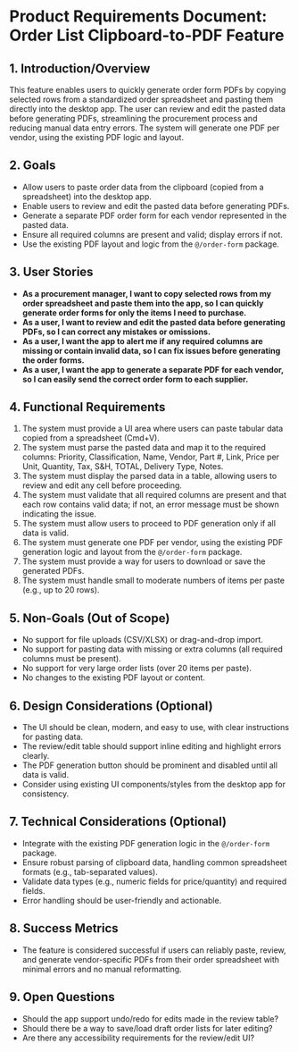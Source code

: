 # Product Requirements Document: Order List Clipboard-to-PDF Feature

## 1. Introduction/Overview
This feature enables users to quickly generate order form PDFs by copying selected rows from a standardized order spreadsheet and pasting them directly into the desktop app. The user can review and edit the pasted data before generating PDFs, streamlining the procurement process and reducing manual data entry errors. The system will generate one PDF per vendor, using the existing PDF logic and layout.

## 2. Goals
- Allow users to paste order data from the clipboard (copied from a spreadsheet) into the desktop app.
- Enable users to review and edit the pasted data before generating PDFs.
- Generate a separate PDF order form for each vendor represented in the pasted data.
- Ensure all required columns are present and valid; display errors if not.
- Use the existing PDF layout and logic from the `@/order-form` package.

## 3. User Stories
- **As a procurement manager, I want to copy selected rows from my order spreadsheet and paste them into the app, so I can quickly generate order forms for only the items I need to purchase.**
- **As a user, I want to review and edit the pasted data before generating PDFs, so I can correct any mistakes or omissions.**
- **As a user, I want the app to alert me if any required columns are missing or contain invalid data, so I can fix issues before generating the order forms.**
- **As a user, I want the app to generate a separate PDF for each vendor, so I can easily send the correct order form to each supplier.**

## 4. Functional Requirements
1. The system must provide a UI area where users can paste tabular data copied from a spreadsheet (Cmd+V).
2. The system must parse the pasted data and map it to the required columns: Priority, Classification, Name, Vendor, Part #, Link, Price per Unit, Quantity, Tax, S&H, TOTAL, Delivery Type, Notes.
3. The system must display the parsed data in a table, allowing users to review and edit any cell before proceeding.
4. The system must validate that all required columns are present and that each row contains valid data; if not, an error message must be shown indicating the issue.
5. The system must allow users to proceed to PDF generation only if all data is valid.
6. The system must generate one PDF per vendor, using the existing PDF generation logic and layout from the `@/order-form` package.
7. The system must provide a way for users to download or save the generated PDFs.
8. The system must handle small to moderate numbers of items per paste (e.g., up to 20 rows).

## 5. Non-Goals (Out of Scope)
- No support for file uploads (CSV/XLSX) or drag-and-drop import.
- No support for pasting data with missing or extra columns (all required columns must be present).
- No support for very large order lists (over 20 items per paste).
- No changes to the existing PDF layout or content.

## 6. Design Considerations (Optional)
- The UI should be clean, modern, and easy to use, with clear instructions for pasting data.
- The review/edit table should support inline editing and highlight errors clearly.
- The PDF generation button should be prominent and disabled until all data is valid.
- Consider using existing UI components/styles from the desktop app for consistency.

## 7. Technical Considerations (Optional)
- Integrate with the existing PDF generation logic in the `@/order-form` package.
- Ensure robust parsing of clipboard data, handling common spreadsheet formats (e.g., tab-separated values).
- Validate data types (e.g., numeric fields for price/quantity) and required fields.
- Error handling should be user-friendly and actionable.

## 8. Success Metrics
- The feature is considered successful if users can reliably paste, review, and generate vendor-specific PDFs from their order spreadsheet with minimal errors and no manual reformatting.

## 9. Open Questions
- Should the app support undo/redo for edits made in the review table?
- Should there be a way to save/load draft order lists for later editing?
- Are there any accessibility requirements for the review/edit UI? 